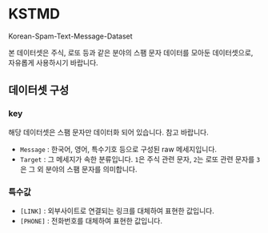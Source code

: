 # KSTMD
Korean-Spam-Text-Message-Dataset

본 데이터셋은 주식, 로또 등과 같은 분야의 스팸 문자 데이터를 모아둔 데이터셋으로, 자유롭게 사용하시기 바랍니다.

## 데이터셋 구성

### key
해당 데이터셋은 스팸 문자만 데이터화 되어 있습니다. 참고 바랍니다.
- `Message` : 한국어, 영어, 특수기호 등으로 구성된 raw 메세지입니다.
- `Target` : 그 메세지가 속한 분류입니다. `1`은 주식 관련 문자, `2`는 로또 관련 문자를 `3`은 그 외 분야의 스팸 문자를 의미합니다.

### 특수값
- `[LINK]` : 외부사이트로 연결되는 링크를 대체하여 표현한 값입니다.
- `[PHONE]` : 전화번호를 대체하여 표현한 값입니다.
